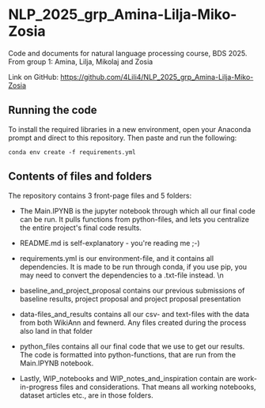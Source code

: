 # NLP_2025_grp_Amina-Lilja-Miko-Zosia
 Code and documents for natural language processing course, BDS 2025. From group 1: Amina, Lilja, Mikolaj and Zosia
 
 Link on GitHub: https://github.com/4Lili4/NLP_2025_grp_Amina-Lilja-Miko-Zosia

## Running the code
To install the required libraries in a new environment, open your Anaconda prompt and direct to this repository. Then paste and run the following:
```
conda env create -f requirements.yml
```

## Contents of files and folders
The repository contains 3 front-page files and 5 folders: 
 - The Main.IPYNB is the jupyter notebook through which all our final code can be run. It pulls functions from python-files, and lets you centralize the entire project's final code results.
 - README.md is self-explanatory - you're reading me ;-)
 - requirements.yml is our environment-file, and it contains all dependencies. It is made to be run through conda, if you use pip, you may need to convert the dependencies to a .txt-file instead.
\n

 - baseline_and_project_proposal contains our previous submissions of baseline results, project proposal and project proposal presentation
 - data-files_and_results contains all our csv- and text-files with the data from both WikiAnn and fewnerd. Any files created during the process also land in that folder
 - python_files contains all our final code that we use to get our results. The code is formatted into python-functions, that are run from the Main.IPYNB notebook.
 - Lastly, WIP_notebooks and WIP_notes_and_inspiration contain are work-in-progress files and considerations. That means all working notebooks, dataset articles etc., are in those folders.
